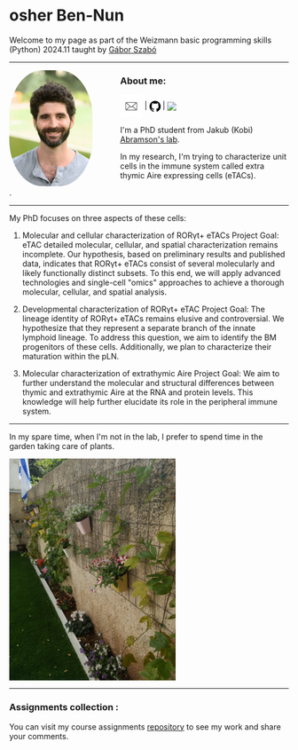 # osher Ben-Nun
Welcome to my page as part of the Weizmann basic programming skills (Python) 2024.11 taught by [Gábor Szabó](https://szabgab.com/)

---


<img src="/pictures/my_pic.jpg" width="150" align="left" style="border-radius: 40%; margin-right: 50px;">

### About me:
[<img src="/pictures/email-icon.jpg" width="40" align="center">](Osher.ben-nun@weizmann.ac.il) |  [<img src="/pictures/github-icon.png" width="20" align="center">](https://github.com/O-BN) | [<img src="/pictures/linedin-icon.png" width="20" align="center">](https://www.linkedin.com/in/osher-ben-nun-a9a9b913b/)

I'm a PhD student from Jakub (Kobi) [Abramson's lab](https://www.weizmann.ac.il/dept/irb/abramson/).

  In my research, I'm trying to characterize unit cells in the immune system called extra thymic Aire expressing cells (eTACs).

.
    
---

My PhD focuses on three aspects of these cells:

1.	Molecular and cellular characterization of RORγt+ eTACs 
Project Goal: eTAC detailed molecular, cellular, and spatial characterization remains incomplete. Our hypothesis, based on preliminary results and published data, indicates that RORγt+ eTACs consist of several molecularly and likely functionally distinct subsets. To this end, we will apply advanced technologies and single-cell "omics" approaches to achieve a thorough molecular, cellular, and spatial analysis.

2.	Developmental characterization of RORγt+ eTAC
Project Goal: The lineage identity of RORγt+ eTACs remains elusive and controversial. We hypothesize that they represent a separate branch of the innate lymphoid lineage. To address this question, we aim to identify the BM progenitors of these cells. Additionally, we plan to characterize their maturation within the pLN.

3.	Molecular characterization of extrathymic Aire
Project Goal: We aim to further understand the molecular and structural differences between thymic and extrathymic Aire at the RNA and protein levels. This knowledge will help further elucidate its role in the peripheral immune system.

---

  In my spare time, when I'm not in the lab, I prefer to spend time in the garden taking care of plants.
  
  <img src="/pictures/my_garden.jpeg" width="300" align="center">

  ---
  
### Assignments collection :
You can visit my course assignments [repository](https://github.com/O-BN/python-assignments) to see my work and share your comments. 
